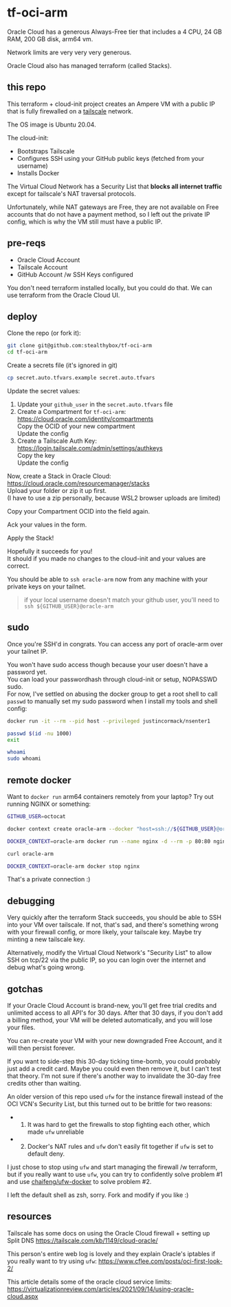 # tf-oci-arm

Oracle Cloud has a generous Always-Free tier that includes
a 4 CPU, 24 GB RAM, 200 GB disk, arm64 vm.

Network limits are very very very generous.

Oracle Cloud also has managed terraform (called Stacks).

## this repo

This terraform + cloud-init project creates an Ampere VM with a public IP
that is fully firewalled on a [tailscale](https://tailscale.com) network.

The OS image is Ubuntu 20.04.

The cloud-init:
- Bootstraps Tailscale
- Configures SSH using your GitHub public keys (fetched from your username)
- Installs Docker

The Virtual Cloud Network has a Security List that **blocks all internet traffic** except for
tailscale's NAT traversal protocols.

Unfortunately, while NAT gateways are Free, they are not available on Free accounts that do
not have a payment method, so I left out the private IP config, which is why the VM still
must have a public IP.

## pre-reqs

- Oracle Cloud Account
- Tailscale Account
- GitHub Account /w SSH Keys configured

You don't need terraform installed locally, but you could do that.
We can use terraform from the Oracle Cloud UI.

## deploy

Clone the repo (or fork it):
```bash
git clone git@github.com:stealthybox/tf-oci-arm
cd tf-oci-arm
```

Create a secrets file (it's ignored in git)
```bash
cp secret.auto.tfvars.example secret.auto.tfvars
```

Update the secret values:
1. Update your `github_user` in the `secret.auto.tfvars` file
2. Create a Compartment for `tf-oci-arm`: https://cloud.oracle.com/identity/compartments  
   Copy the OCID of your new compartment  
   Update the config  
3. Create a Tailscale Auth Key: https://login.tailscale.com/admin/settings/authkeys  
   Copy the key  
   Update the config  

Now, create a Stack in Oracle Cloud: https://cloud.oracle.com/resourcemanager/stacks  
Upload your folder or zip it up first.  
(I have to use a zip personally, because WSL2 browser uploads are limited)

Copy your Compartment OCID into the field again.

Ack your values in the form.

Apply the Stack!

Hopefully it succeeds for you!  
It should if you made no changes to the cloud-init and your values are correct.

You should be able to `ssh oracle-arm` now from any machine with your private keys on your tailnet.
> if your local username doesn't match your github user, you'll need to `ssh ${GITHUB_USER}@oracle-arm`

## sudo

Once you're SSH'd in congrats. You can access any port of oracle-arm over your tailnet IP.

You won't have sudo access though because your user doesn't have a password yet.  
You can load your passwordhash through cloud-init or setup, NOPASSWD sudo.  
For now, I've settled on abusing the docker group to get a root shell to call `passwd` to manually set my
sudo password when I install my tools and shell config:
```bash
docker run -it --rm --pid host --privileged justincormack/nsenter1

passwd $(id -nu 1000)
exit

whoami
sudo whoami
```

## remote docker

Want to `docker run` arm64 containers remotely from your laptop?
Try out running NGINX or something:
```bash
GITHUB_USER=octocat

docker context create oracle-arm --docker "host=ssh://${GITHUB_USER}@oracle-arm"

DOCKER_CONTEXT=oracle-arm docker run --name nginx -d --rm -p 80:80 nginx

curl oracle-arm

DOCKER_CONTEXT=oracle-arm docker stop nginx
```
That's a private connection :)

## debugging

Very quickly after the terraform Stack succeeds, you should be able to SSH into your VM over tailscale.
If not, that's sad, and there's something wrong with your firewall config, or more likely, your tailscale key.
Maybe try minting a new tailscale key.

Alternatively, modify the Virtual Cloud Network's "Security List" to allow SSH on tcp/22 via the public IP, so you
can login over the internet and debug what's going wrong.

## gotchas

If your Oracle Cloud Account is brand-new, you'll get free trial credits and
unlimited access to all API's for 30 days.
After that 30 days, if you don't add a billing method, your VM will be deleted
automatically, and you will lose your files.

You can re-create your VM with your new downgraded Free Account, and it will then
persist forever.

If you want to side-step this 30-day ticking time-bomb, you could probably just
add a credit card. Maybe you could even then remove it, but I can't test that theory.
I'm not sure if there's another way to invalidate the 30-day free credits other than
waiting.

An older version of this repo used `ufw` for the instance firewall instead of the
OCI VCN's Security List, but this turned out to be brittle for two reasons:
- 1. It was hard to get the firewalls to stop fighting each other, which made `ufw` unreliable
- 2. Docker's NAT rules and `ufw` don't easily fit together if `ufw` is set to default deny.

I just chose to stop using `ufw` and start managing the firewall /w terraform, but if you
really want to use `ufw`, you can try to confidently solve problem #1 and use
[chaifeng/ufw-docker](https://github.com/chaifeng/ufw-docker) to solve problem #2.

I left the default shell as zsh, sorry.
Fork and modify if you like :)

## resources
Tailscale has some docs on using the Oracle Cloud firewall + setting up Split DNS
https://tailscale.com/kb/1149/cloud-oracle/

This person's entire web log is lovely and they explain Oracle's iptables if you really want to try using `ufw`:
https://www.cflee.com/posts/oci-first-look-2/

This article details some of the oracle cloud service limits:
https://virtualizationreview.com/articles/2021/09/14/using-oracle-cloud.aspx

